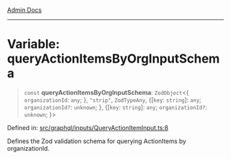 [Admin Docs](/)

***

# Variable: queryActionItemsByOrgInputSchema

> `const` **queryActionItemsByOrgInputSchema**: `ZodObject`\<\{ `organizationId`: `any`; \}, `"strip"`, `ZodTypeAny`, \{[`key`: `string`]: `any`; `organizationId?`: `unknown`; \}, \{[`key`: `string`]: `any`; `organizationId?`: `unknown`; \}\>

Defined in: [src/graphql/inputs/QueryActionItemInput.ts:8](https://github.com/PalisadoesFoundation/talawa-api/blob/a4f57b3a64e82c74809b195eb7bde9c04b2a5e89/src/graphql/inputs/QueryActionItemInput.ts#L8)

Defines the Zod validation schema for querying ActionItems by organizationId.

